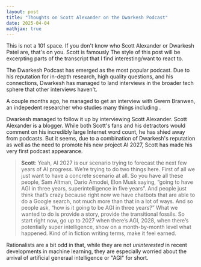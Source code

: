 ```yaml
---
layout: post
title: "Thoughts on Scott Alexander on the Dwarkesh Podcast"
date: 2025-04-04
mathjax: true
---
```


This is not a 101 space. If you don't know who Scott Alexander or Dwarkesh Patel are, that's on you.
Scott is famously
The style of this post will be excerpting parts of the transcript that I find interesting/want to react to.

The Dwarkesh Podcast has emerged as the most popular podcast. Due to his reputation for in-depth research, high quality questions,
and his connections, Dwarkesh has managed to land interviews in the broader tech sphere that other interviews haven't.

A couple months ago, he managed to get an interview with Gwern Branwen, an indepedent researcher who studies many things
including .

Dwarkesh managed to follow it up by interviewing Scott Alexander. Scott Alexander is a blogger.
While both Scott's fans and his detractors would comment on his incredibly large Internet word count,
he has shied away from podcasts. But it seems, due to a combination of Dwarkesh's reputation as well
as the need to promote his new project AI 2027, Scott has made his very first podcast appearance.

>**Scott**: Yeah, AI 2027 is our scenario trying to forecast the next few years of AI progress. We’re trying to do two things here. First of all we just want to have a concrete scenario at all. So you have all these people, Sam Altman, Dario Amodei, Elon Musk saying, “going to have AGI in three years, superintelligence in five years”. And people just think that’s crazy because right now we have chatbots that are able to do a Google search, not much more than that in a lot of ways. And so people ask, “how is it going to be AGI in three years?” What we wanted to do is provide a story, provide the transitional fossils. So start right now, go up to 2027 when there’s AGI, 2028, when there’s potentially super intelligence, show on a month-by-month level what happened. Kind of in fiction writing terms, make it feel earned.

Rationalists are a bit odd in that, while they are not *uninterested* in recent developments in machine learning, they are especially worried about the arrival of artificial generaal intelligence or "AGI" for short.